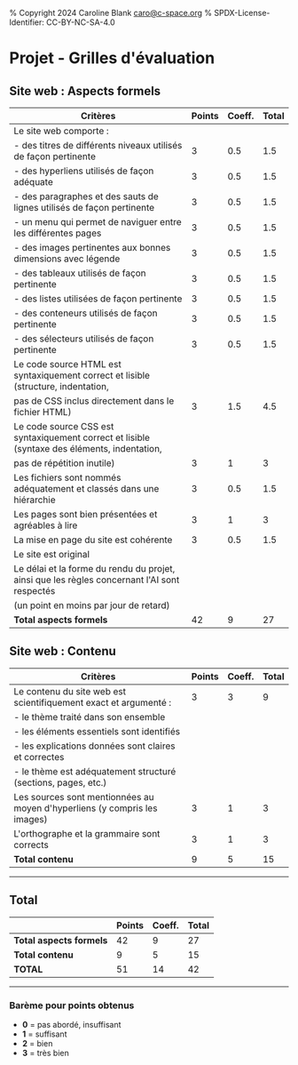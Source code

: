 % Copyright 2024 Caroline Blank <caro@c-space.org>
% SPDX-License-Identifier: CC-BY-NC-SA-4.0

# Projet - Grilles d'évaluation


## Site web : Aspects formels

| Critères                                                                                            | Points | Coeff. |Total  |
|-----------------------------------------------------------------------------------------------------|--------|--------|-------|
| Le site web comporte :                                                                              |        |        |       |
| - des titres de différents niveaux utilisés de façon pertinente                                     | 3      | 0.5    | 1.5   |
| - des hyperliens utilisés de façon adéquate                                                         | 3      | 0.5    | 1.5   |
| - des paragraphes et des sauts de lignes utilisés de façon pertinente                               | 3      | 0.5    | 1.5   |
| - un menu qui permet de naviguer entre les différentes pages                                        | 3      | 0.5    | 1.5   |
| - des images pertinentes aux bonnes dimensions avec légende                                         | 3      | 0.5    | 1.5   |
| - des tableaux utilisés de façon pertinente                                                         | 3      | 0.5    | 1.5   |
| - des listes utilisées de façon pertinente                                                          | 3      | 0.5    | 1.5   |
| - des conteneurs utilisés de façon pertinente                                                       | 3      | 0.5    | 1.5   |
| - des sélecteurs utilisés de façon pertinente                                                       | 3      | 0.5    | 1.5   |
| Le code source HTML est syntaxiquement correct et lisible (structure, indentation,
pas de CSS inclus directement dans le fichier HTML)                                                   | 3      | 1.5    | 4.5   |
| Le code source CSS est syntaxiquement correct et lisible (syntaxe des éléments, indentation,
pas de répétition inutile)                                                                            | 3      | 1      | 3     |
| Les fichiers sont nommés adéquatement et classés dans une hiérarchie                                | 3      | 0.5    | 1.5   |
| Les pages sont bien présentées et agréables à lire                                                  | 3      | 1      | 3     |
| La mise en page du site est cohérente                                                               | 3      | 0.5    | 1.5   |
| Le site est original                                                                                |        |        |       |
| Le délai et la forme du rendu du projet, ainsi que les règles concernant l'AI sont respectés
(un point en moins par jour de retard)                                                                |        |        |       |
| **Total aspects formels**                                                                           | 42     | 9      | 27    |



## Site web : Contenu

| Critères                                                                      | Points | Coeff. | Total |
|-------------------------------------------------------------------------------|--------|--------|-------|
| Le contenu du site web est scientifiquement exact et argumenté :              | 3      | 3      | 9     |
| - le thème traité dans son ensemble                                           |        |        |       |
| - les éléments essentiels sont identifiés                                     |        |        |       |
| - les explications données sont claires et correctes                          |        |        |       |
| - le thème est adéquatement structuré (sections, pages, etc.)                 |        |        |       |
| Les sources sont mentionnées au moyen d'hyperliens (y compris les images)     | 3      | 1      | 3     |
| L'orthographe et la grammaire sont corrects                                   | 3      | 1      | 3     |
| **Total contenu**                                                             | 9      | 5      | 15    |

---

## Total
|                                  | Points | Coeff. | Total |
|----------------------------------|--------|--------|-------|
| **Total aspects formels**        | 42     | 9      | 27    |
| **Total contenu**                | 9      | 5      | 15    |
| **TOTAL**                        | 51     | 14     | 42    |

---

### Barème pour points obtenus

- **0** = pas abordé, insuffisant
- **1** = suffisant
- **2** = bien
- **3** = très bien

